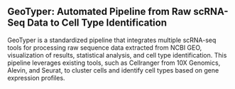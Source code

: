 ## GeoTyper: Automated Pipeline from Raw scRNA-Seq Data to Cell Type Identification

GeoTyper is a standardized pipeline that integrates multiple scRNA-seq tools for processing raw sequence data extracted from NCBI GEO, visualization of results, statistical analysis, and cell type identification. This pipeline leverages existing tools, such as Cellranger from 10X Genomics, Alevin, and Seurat, to cluster cells and identify cell types based on gene expression profiles.
